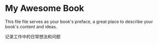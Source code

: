# My Awesome Book

This file file serves as your book's preface, a great place to describe your book's content and ideas.

记录工作中的日常想法和问题

